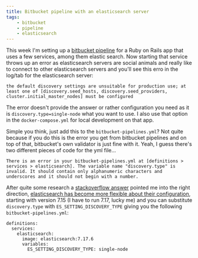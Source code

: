 ```yaml
---
title: Bitbucket pipeline with an elasticsearch server
tags:
    - bitbucket
    - pipeline
    - elasticsearch
---
```

This week I'm setting up a [bitbucket pipeline](https://bitbucket.org/product/de/features/pipelines) for a Ruby on Rails app that uses a few services, among them elastic search.
Now starting that service throws up an error as elasticsearch servers are social animals and really like to connect to other elasticsearch servers and you'll see this erro in the log/tab for the elasticsearch server:
```
the default discovery settings are unsuitable for production use; at least one of [discovery.seed_hosts, discovery.seed_providers, cluster.initial_master_nodes] must be configured
```

The error doesn't provide the answer or rather configuration you need as it is `discovery.type=single-node` what you want to use. I also use that option in the `docker-compose.yml` for local development on that app.

Simple you think, just add this to the `bitbucket-pipelines.yml`? Not quite because if you do this is the error you get from bitbucket pipelines and on top of that, bitbucket's own validator is just fine with it. Yeah, I guess there's two different pieces of code for the yml file...

```
There is an error in your bitbucket-pipelines.yml at [definitions > services > elasticsearch]. The variable name "discovery.type" is invalid. It should contain only alphanumeric characters and underscores and it should not begin with a number.
```

After quite some research a [stackoverflow answer](https://stackoverflow.com/a/70289927/336392) pointed me into the right direction, [elasticsearch has become more flexible about their configuration](https://www.elastic.co/guide/en/elasticsearch/reference/current/docker.html#docker-configuration-methods),
starting with version 7.15 (I have to run 7.17, lucky me) and you can substitute `discovery.type` with `ES_SETTING_DISCOVERY_TYPE` giving you the following `bitbucket-pipelines.yml`:

```
definitions:
  services:
    elasticsearch:
      image: elasticsearch:7.17.6
      variables:
        ES_SETTING_DISCOVERY_TYPE: single-node
```

